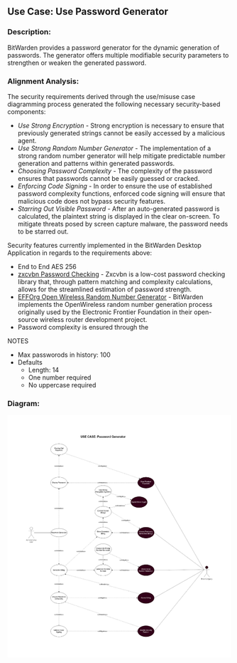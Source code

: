 ## Use Case: Use Password Generator

### Description:
BitWarden provides a password generator for the dynamic generation of passwords. The generator offers multiple modifiable security parameters to strengthen or weaken the generated password.

### Alignment Analysis:

The security requirements derived through the use/misuse case diagramming process generated the following necessary security-based components:
* *Use Strong Encryption* - Strong encryption is necessary to ensure that previously generated strings cannot be easily accessed by a malicious agent.
* *Use Strong Random Number Generator* - The implementation of a strong random number generator will help mitigate predictable number generation and patterns within generated passwords.
* *Choosing Password Complexity* - The complexity of the password ensures that passwords cannot be easily guessed or cracked.
* *Enforcing Code Signing* - In order to ensure the use of established password complexity functions, enforced code signing will ensure that malicious code does not bypass security features.
* *Starring Out Visible Password* - After an auto-generated password is calculated, the plaintext string is displayed in the clear on-screen. To mitigate threats posed by screen capture malware, the password needs to be starred out.

Security features currently implemented in the BitWarden Desktop Application in regards to the requirements above:
* End to End AES 256
* [zxcvbn Password Checking](https://github.com/dropbox/zxcvbn) - Zxcvbn is a low-cost password checking library that, through pattern matching and complexity calculations, allows for the streamlined estimation of password strength.
* [EFFOrg Open Wireless Random Number Generator](https://github.com/EFForg/OpenWireless/blob/master/app/js/diceware.js) - BitWarden implements the OpenWireless random number generation process originally used by the Electronic Frontier Foundation in their open-source wireless router development project.
* Password complexity is ensured through the 

NOTES
* Max passworods in history: 100
* Defaults 
  * Length: 14
  * One number required
  * No uppercase required

### Diagram:
![](https://raw.githubusercontent.com/DoctorEww/software-assurance/main/usecase/password_generator/Password_V4.jpg)

